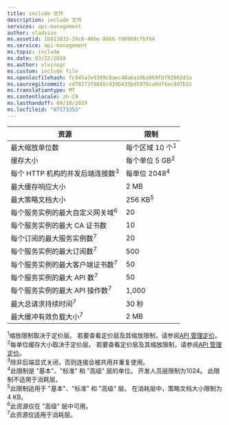 ```yaml
---
title: include 文件
description: include 文件
services: api-management
author: vladvino
ms.assetid: 1b813833-39c8-46be-8666-fd0960cfbf04
ms.service: api-management
ms.topic: include
ms.date: 03/22/2018
ms.author: vlvinogr
ms.custom: include file
ms.openlocfilehash: fc945a7e9389c8aec48a6a1dba969fbf92002d3a
ms.sourcegitcommit: cd70273f0845cd39b435bd5978ca0df4ac4d7b2c
ms.translationtype: MT
ms.contentlocale: zh-CN
ms.lasthandoff: 09/18/2019
ms.locfileid: "67173353"
---
```

| 资源 | 限制 |
| --- | --- |
| 最大缩放单位数 | 每个区域 10 个<sup>1</sup> |
| 缓存大小 | 每个单位 5 GB<sup>2</sup> |
| 每个 HTTP 机构的并发后端连接数<sup>3</sup> | 每单位 2048<sup>4</sup> |
| 最大缓存响应大小 | 2 MB |
| 最大策略文档大小 | 256 KB<sup>5</sup> | 
| 每个服务实例的最大自定义网关域<sup>6</sup> | 20 |
| 每个服务实例的最大 CA 证书数 | 10 | 
| 每个订阅的最大服务实例数<sup>7</sup> | 20 | 
| 每个服务实例的最大订阅数<sup>7</sup> | 500 |
| 每个服务实例的最大客户端证书数<sup>7</sup> | 50 | 
| 每个服务实例的最大 API 数<sup>7</sup> | 50 | 
| 每个服务实例的最大 API 操作数<sup>7</sup> | 1,000 | 
| 最大总请求持续时间<sup>7</sup> | 30 秒 | 
| 最大缓冲有效负载大小<sup>7</sup> | 2 MB | 


<sup>1</sup>缩放限制取决于定价层。 若要查看定价层及其缩放限制，请参阅[API 管理定价](https://azure.microsoft.com/pricing/details/api-management/)。<br/>
<sup>2</sup>每单位缓存大小取决于定价层。 若要查看定价层及其缩放限制，请参阅[API 管理定价](https://azure.microsoft.com/pricing/details/api-management/)。<br/>
<sup>3</sup>除非后端显式关闭，否则连接会被共用并重复使用。<br/>
<sup>4</sup>此限制是 "基本"、"标准" 和 "高级" 层的单位。 开发人员层限制为1024。 此限制不适用于消耗层。<br/> 
<sup>5</sup>此限制适用于 "基本"、"标准" 和 "高级" 层。 在消耗层中，策略文档大小限制为 4 KB。<br/>
<sup>6</sup>此资源仅在 "高级" 层中可用。<br/>
<sup>7</sup>此资源仅适用于消耗层。<br/>



